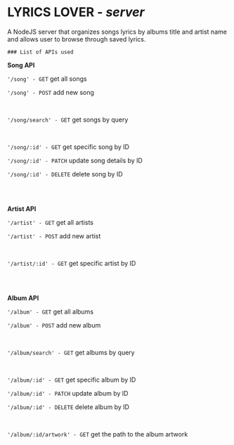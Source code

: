 # LYRICS LOVER - _server_
 A NodeJS server that organizes songs lyrics by albums title and artist name and allows user to browse through saved lyrics.
 
    ### List of APIs used
   **Song API**
   
   `'/song' - GET` get all songs
   
   `'/song' - POST` add new song
      
   <br/>
   
   `'/song/search' - GET` get songs by query
      
   <br/>
   
   `'/song/:id' - GET` get specific song by ID
   
   `'/song/:id' - PATCH` update song details by ID
   
   `'/song/:id' - DELETE` delete song by ID
      
   <br/>
   <br/>
   
   **Artist API**
   
   `'/artist' - GET` get all artists
   
   `'/artist' - POST` add new artist
      
   <br/>
   
   `'/artist/:id' - GET` get specific artist by ID
      
   <br/>
   <br/>
   
   **Album API**
   
   `'/album' - GET` get all albums
   
   `'/album' - POST` add new album
   
   <br/>
   
   `'/album/search' - GET` get albums by query
     
   <br/>
   
   `'/album/:id' - GET` get specific album by ID
   
   `'/album/:id' - PATCH` update album by ID
   
   `'/album/:id' - DELETE` delete album by ID
   
   <br/>
   
   `'/album/:id/artwork' - GET` get the path to the album artwork
   
   
   
   
   
  
   
   

